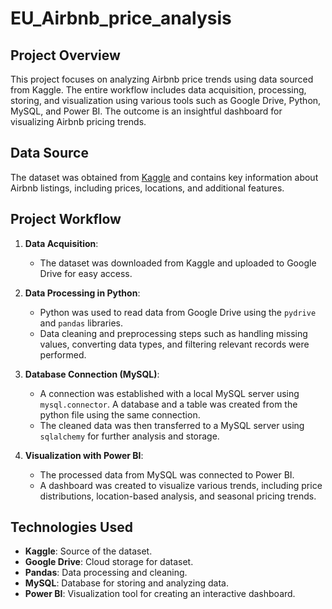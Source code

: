 # EU_Airbnb_price_analysis


## Project Overview
This project focuses on analyzing Airbnb price trends using data sourced from Kaggle. The entire workflow includes data acquisition, processing, storing, and visualization using various tools such as Google Drive, Python, MySQL, and Power BI. The outcome is an insightful dashboard for visualizing Airbnb pricing trends.

## Data Source
The dataset was obtained from [Kaggle](https://www.kaggle.com/datasets/thedevastator/airbnb-prices-in-european-cities) and contains key information about Airbnb listings, including prices, locations, and additional features.

## Project Workflow
1. **Data Acquisition**: 
   - The dataset was downloaded from Kaggle and uploaded to Google Drive for easy access.
   
2. **Data Processing in Python**:
   - Python was used to read data from Google Drive using the `pydrive` and `pandas` libraries.
   - Data cleaning and preprocessing steps such as handling missing values, converting data types, and filtering relevant records were performed.

3. **Database Connection (MySQL)**:
   - A connection was established with a local MySQL server using `mysql.connector`. A database and a table was created from the python file using the same connection.
   - The cleaned data was then transferred to a MySQL server using `sqlalchemy` for further analysis and storage.

4. **Visualization with Power BI**:
   - The processed data from MySQL was connected to Power BI.
   - A dashboard was created to visualize various trends, including price distributions, location-based analysis, and seasonal pricing trends.

## Technologies Used
- **Kaggle**: Source of the dataset.
- **Google Drive**: Cloud storage for dataset.
- **Pandas**: Data processing and cleaning.
- **MySQL**: Database for storing and analyzing data.
- **Power BI**: Visualization tool for creating an interactive dashboard.



